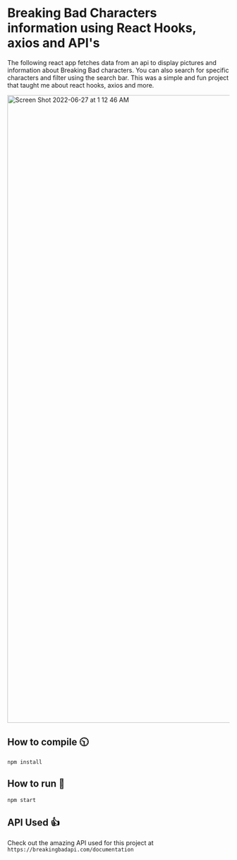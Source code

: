 # Breaking Bad Characters information using React Hooks, axios and API's

The following react app fetches data from an api to display pictures and information about Breaking Bad characters. You can also search for specific characters and filter using the search bar. This was a simple and fun project that taught me about react hooks, axios and more.

<img width="1420" alt="Screen Shot 2022-06-27 at 1 12 46 AM" src="https://user-images.githubusercontent.com/80611715/175880915-a465ff0c-ce8a-4a90-b0a6-fa54ef84ec3d.png">

## How to compile :clock1030:
    npm install

## How to run :runner:
    npm start
    
## API Used :+1:
Check out the amazing API used for this project at ``https://breakingbadapi.com/documentation``
